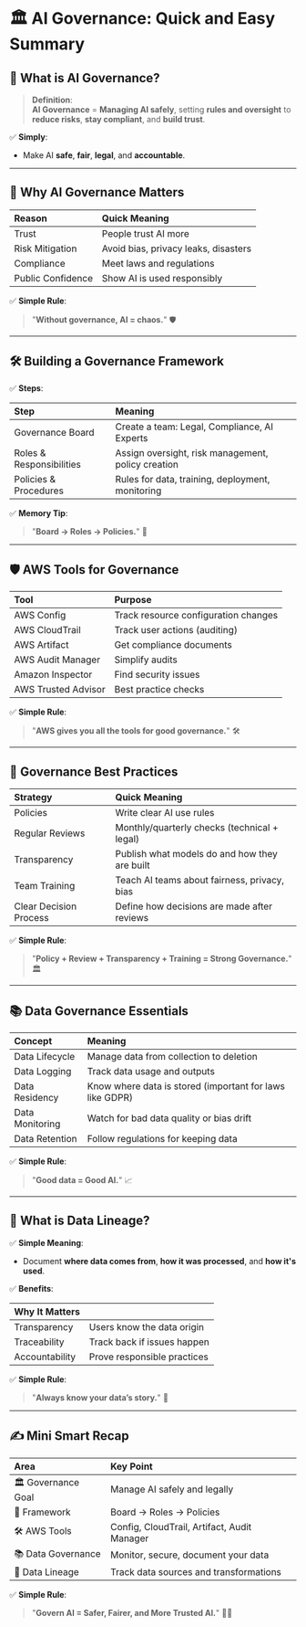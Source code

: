 # 🏛️ AI Governance: Quick and Easy Summary

## 🧠 What is AI Governance?

> **Definition**:  
> **AI Governance** = **Managing AI safely**, setting **rules and oversight** to **reduce risks**, **stay compliant**, and **build trust**.

✅ **Simply**:

- Make AI **safe**, **fair**, **legal**, and **accountable**.

---

## 🎯 Why AI Governance Matters

| Reason            | Quick Meaning                        |
| :---------------- | :----------------------------------- |
| Trust             | People trust AI more                 |
| Risk Mitigation   | Avoid bias, privacy leaks, disasters |
| Compliance        | Meet laws and regulations            |
| Public Confidence | Show AI is used responsibly          |

✅ **Simple Rule**:

> "**Without governance, AI = chaos.**" 🛡️

---

## 🛠️ Building a Governance Framework

✅ **Steps**:

| Step                     | Meaning                                            |
| :----------------------- | :------------------------------------------------- |
| Governance Board         | Create a team: Legal, Compliance, AI Experts       |
| Roles & Responsibilities | Assign oversight, risk management, policy creation |
| Policies & Procedures    | Rules for data, training, deployment, monitoring   |

✅ **Memory Tip**:

> "**Board → Roles → Policies.**" 🎯

---

## 🛡️ AWS Tools for Governance

| Tool                | Purpose                              |
| :------------------ | :----------------------------------- |
| AWS Config          | Track resource configuration changes |
| AWS CloudTrail      | Track user actions (auditing)        |
| AWS Artifact        | Get compliance documents             |
| AWS Audit Manager   | Simplify audits                      |
| Amazon Inspector    | Find security issues                 |
| AWS Trusted Advisor | Best practice checks                 |

✅ **Simple Rule**:

> "**AWS gives you all the tools for good governance.**" 🛠️

---

## 📜 Governance Best Practices

| Strategy               | Quick Meaning                                 |
| :--------------------- | :-------------------------------------------- |
| Policies               | Write clear AI use rules                      |
| Regular Reviews        | Monthly/quarterly checks (technical + legal)  |
| Transparency           | Publish what models do and how they are built |
| Team Training          | Teach AI teams about fairness, privacy, bias  |
| Clear Decision Process | Define how decisions are made after reviews   |

✅ **Simple Rule**:

> "**Policy + Review + Transparency + Training = Strong Governance.**" 🏛️

---

## 📚 Data Governance Essentials

| Concept         | Meaning                                                  |
| :-------------- | :------------------------------------------------------- |
| Data Lifecycle  | Manage data from collection to deletion                  |
| Data Logging    | Track data usage and outputs                             |
| Data Residency  | Know where data is stored (important for laws like GDPR) |
| Data Monitoring | Watch for bad data quality or bias drift                 |
| Data Retention  | Follow regulations for keeping data                      |

✅ **Simple Rule**:

> "**Good data = Good AI.**" 📈

---

## 🔎 What is Data Lineage?

✅ **Simple Meaning**:

- Document **where data comes from**, **how it was processed**, and **how it's used**.

✅ **Benefits**:

| Why It Matters |                             |
| :------------- | :-------------------------- |
| Transparency   | Users know the data origin  |
| Traceability   | Track back if issues happen |
| Accountability | Prove responsible practices |

✅ **Simple Rule**:

> "**Always know your data’s story.**" 📖

---

## ✍️ Mini Smart Recap

| Area               | Key Point                                   |
| :----------------- | :------------------------------------------ |
| 🏛️ Governance Goal | Manage AI safely and legally                |
| 🎯 Framework       | Board → Roles → Policies                    |
| 🛠️ AWS Tools       | Config, CloudTrail, Artifact, Audit Manager |
| 📚 Data Governance | Monitor, secure, document your data         |
| 🔎 Data Lineage    | Track data sources and transformations      |

✅ **Simple Rule**:

> "**Govern AI = Safer, Fairer, and More Trusted AI.**" 🧠✅
